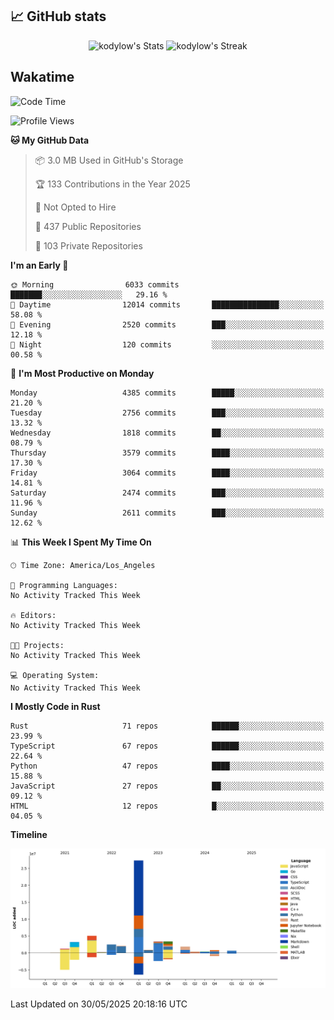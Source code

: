 ## 📈 GitHub stats
<!--START_SECTION:github-->
<div class="badges-githubstats">
  <p align="center">
    <img src="https://github-readme-stats.vercel.app/api?username=kodylow&theme=tokyonight&show_icons=true&hide_border=true&count_private=true" alt="kodylow's Stats" height="165">
    <img src="https://github-readme-streak-stats.herokuapp.com/?user=kodylow&theme=tokyonight&hide_border=true" alt="kodylow's Streak" height="165">
  </p>
</div>
<!--END_SECTION:github-->

## Wakatime 
<!--START_SECTION:waka-->
![Code Time](http://img.shields.io/badge/Code%20Time-1%2C294%20hrs%2031%20mins-blue)

![Profile Views](http://img.shields.io/badge/Profile%20Views-3-blue)

**🐱 My GitHub Data** 

> 📦 3.0 MB Used in GitHub's Storage 
 > 
> 🏆 133 Contributions in the Year 2025
 > 
> 🚫 Not Opted to Hire
 > 
> 📜 437 Public Repositories 
 > 
> 🔑 103 Private Repositories 
 > 
**I'm an Early 🐤** 

```text
🌞 Morning                6033 commits        ███████░░░░░░░░░░░░░░░░░░   29.16 % 
🌆 Daytime                12014 commits       ███████████████░░░░░░░░░░   58.08 % 
🌃 Evening                2520 commits        ███░░░░░░░░░░░░░░░░░░░░░░   12.18 % 
🌙 Night                  120 commits         ░░░░░░░░░░░░░░░░░░░░░░░░░   00.58 % 
```
📅 **I'm Most Productive on Monday** 

```text
Monday                   4385 commits        █████░░░░░░░░░░░░░░░░░░░░   21.20 % 
Tuesday                  2756 commits        ███░░░░░░░░░░░░░░░░░░░░░░   13.32 % 
Wednesday                1818 commits        ██░░░░░░░░░░░░░░░░░░░░░░░   08.79 % 
Thursday                 3579 commits        ████░░░░░░░░░░░░░░░░░░░░░   17.30 % 
Friday                   3064 commits        ████░░░░░░░░░░░░░░░░░░░░░   14.81 % 
Saturday                 2474 commits        ███░░░░░░░░░░░░░░░░░░░░░░   11.96 % 
Sunday                   2611 commits        ███░░░░░░░░░░░░░░░░░░░░░░   12.62 % 
```


📊 **This Week I Spent My Time On** 

```text
🕑︎ Time Zone: America/Los_Angeles

💬 Programming Languages: 
No Activity Tracked This Week

🔥 Editors: 
No Activity Tracked This Week

🐱‍💻 Projects: 
No Activity Tracked This Week

💻 Operating System: 
No Activity Tracked This Week
```

**I Mostly Code in Rust** 

```text
Rust                     71 repos            ██████░░░░░░░░░░░░░░░░░░░   23.99 % 
TypeScript               67 repos            ██████░░░░░░░░░░░░░░░░░░░   22.64 % 
Python                   47 repos            ████░░░░░░░░░░░░░░░░░░░░░   15.88 % 
JavaScript               27 repos            ██░░░░░░░░░░░░░░░░░░░░░░░   09.12 % 
HTML                     12 repos            █░░░░░░░░░░░░░░░░░░░░░░░░   04.05 % 
```



**Timeline**

![Lines of Code chart](https://raw.githubusercontent.com/Kodylow/Kodylow/master/assets/bar_graph.png)


 Last Updated on 30/05/2025 20:18:16 UTC
<!--END_SECTION:waka-->
